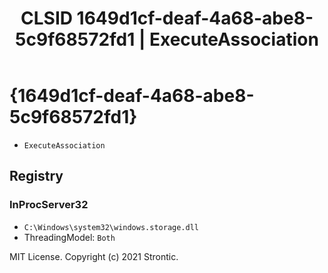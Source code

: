 ﻿---
title: "CLSID 1649d1cf-deaf-4a68-abe8-5c9f68572fd1 | ExecuteAssociation"
excerpt: What is COM-Object CLSID 1649d1cf-deaf-4a68-abe8-5c9f68572fd1?
---

# {1649d1cf-deaf-4a68-abe8-5c9f68572fd1}

* `ExecuteAssociation`

## Registry


### InProcServer32

* `C:\Windows\system32\windows.storage.dll`
* ThreadingModel: `Both`

MIT License. Copyright (c) 2021 Strontic.


